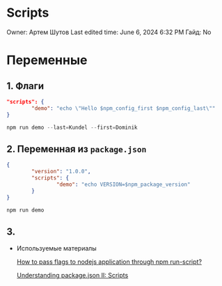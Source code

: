 # Scripts

Owner: Артем Шутов
Last edited time: June 6, 2024 6:32 PM
Гайд: No

# Переменные

## 1. Флаги

```json
"scripts": {
		"demo": "echo \"Hello $npm_config_first $npm_config_last\""
}
```

```powershell
npm run demo --last=Kundel --first=Dominik
```

## 2. Переменная из `package.json`

```json
{
		"version": "1.0.0",
		"scripts": {
				"demo": "echo VERSION=$npm_package_version"
		}
}
```

```powershell
npm run demo
```

## 3.

- Используемые материалы
    
    [How to pass flags to nodejs application through npm run-script?](https://stackforgeeks.com/blog/how-to-pass-flags-to-nodejs-application-through-npm-runscript)
    
    [Understanding package.json II: Scripts](https://dyte.io/blog/package-json-scripts/)